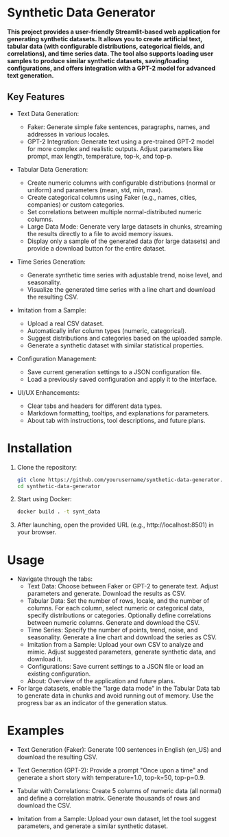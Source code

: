 # Synthetic Data Generator

**This project provides a user-friendly Streamlit-based web application for generating synthetic datasets. It allows you to create artificial text, tabular data (with configurable distributions, categorical fields, and correlations), and time series data. The tool also supports loading user samples to produce similar synthetic datasets, saving/loading configurations, and offers integration with a GPT-2 model for advanced text generation.**

## **Key Features**

- Text Data Generation:
    - Faker: Generate simple fake sentences, paragraphs, names, and addresses in various locales.
    - GPT-2 Integration: Generate text using a pre-trained GPT-2 model for more complex and realistic outputs. Adjust parameters like prompt, max length, temperature, top-k, and top-p.

- Tabular Data Generation:
    - Create numeric columns with configurable distributions (normal or uniform) and parameters (mean, std, min, max).
    - Create categorical columns using Faker (e.g., names, cities, companies) or custom categories.
    - Set correlations between multiple normal-distributed numeric columns.
    - Large Data Mode: Generate very large datasets in chunks, streaming the results directly to a file to avoid memory issues.
    - Display only a sample of the generated data (for large datasets) and provide a download button for the entire dataset.

- Time Series Generation:
    - Generate synthetic time series with adjustable trend, noise level, and seasonality.
    - Visualize the generated time series with a line chart and download the resulting CSV.

- Imitation from a Sample:
    - Upload a real CSV dataset.
    - Automatically infer column types (numeric, categorical).
    - Suggest distributions and categories based on the uploaded sample.
    - Generate a synthetic dataset with similar statistical properties.

- Configuration Management:
    - Save current generation settings to a JSON configuration file.
    - Load a previously saved configuration and apply it to the interface.

- UI/UX Enhancements:
    - Clear tabs and headers for different data types.
    - Markdown formatting, tooltips, and explanations for parameters.
    - About tab with instructions, tool descriptions, and future plans.


# **Installation**

1. Clone the repository:

    ```bash
    git clone https://github.com/yourusername/synthetic-data-generator.git
    cd synthetic-data-generator
    ```

2. Start using Docker:

    ```bash
    docker build . -t synt_data
    ```

3. After launching, open the provided URL (e.g., http://localhost:8501) in your browser.

# **Usage**

- Navigate through the tabs:
    - Text Data: Choose between Faker or GPT-2 to generate text. Adjust parameters and generate. Download the results as CSV.
    - Tabular Data: Set the number of rows, locale, and the number of columns. For each column, select numeric or categorical data, specify distributions or categories. Optionally define correlations between numeric columns. Generate and download the CSV.
    - Time Series: Specify the number of points, trend, noise, and seasonality. Generate a line chart and download the series as CSV.
    - Imitation from a Sample: Upload your own CSV to analyze and mimic. Adjust suggested parameters, generate synthetic data, and download it.
    - Configurations: Save current settings to a JSON file or load an existing configuration.
    - About: Overview of the application and future plans.
- For large datasets, enable the "large data mode" in the Tabular Data tab to generate data in chunks and avoid running out of memory. Use the progress bar as an indicator of the generation status.

# **Examples**
- Text Generation (Faker):
Generate 100 sentences in English (en_US) and download the resulting CSV.

- Text Generation (GPT-2):
Provide a prompt "Once upon a time" and generate a short story with temperature=1.0, top-k=50, top-p=0.9.

- Tabular with Correlations:
Create 5 columns of numeric data (all normal) and define a correlation matrix. Generate thousands of rows and download the CSV.

- Imitation from a Sample:
Upload your own dataset, let the tool suggest parameters, and generate a similar synthetic dataset.

